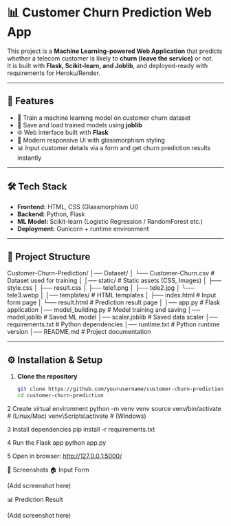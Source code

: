 # 📊 Customer Churn Prediction Web App

This project is a **Machine Learning-powered Web Application** that predicts whether a telecom customer is likely to **churn (leave the service)** or not.  
It is built with **Flask, Scikit-learn, and Joblib**, and deployed-ready with requirements for Heroku/Render.

---

## 🚀 Features
- 📂 Train a machine learning model on customer churn dataset  
- 🧠 Save and load trained models using **joblib**  
- 🌐 Web interface built with **Flask**  
- 🎨 Modern responsive UI with glassmorphism styling  
- 📊 Input customer details via a form and get churn prediction results instantly  

---

## 🛠️ Tech Stack
- **Frontend:** HTML, CSS (Glassmorphism UI)  
- **Backend:** Python, Flask  
- **ML Model:** Scikit-learn (Logistic Regression / RandomForest etc.)  
- **Deployment:** Gunicorn + runtime environment  

---

## 📁 Project Structure
Customer-Churn-Prediction/
│── Dataset/
│ └── Customer-Churn.csv # Dataset used for training
│
│── static/ # Static assets (CSS, Images)
│ ├── style.css
│ ├── result.css
│ ├── tele1.png
│ ├── tele2.jpg
│ └── tele3.webp
│
│── templates/ # HTML templates
│ ├── index.html # Input form page
│ └── result.html # Prediction result page
│
│── app.py # Flask application
│── model_building.py # Model training and saving
│── model.joblib # Saved ML model
│── scaler.joblib # Saved data scaler
│── requirements.txt # Python dependencies
│── runtime.txt # Python runtime version
│── README.md # Project documentation


---

## ⚙️ Installation & Setup

1. **Clone the repository**
   ```bash
   git clone https://github.com/yourusername/customer-churn-prediction.git
   cd customer-churn-prediction

2 Create virtual environment
python -m venv venv
source venv/bin/activate   # (Linux/Mac)
venv\Scripts\activate      # (Windows)

3 Install dependencies
pip install -r requirements.txt

4 Run the Flask app
python app.py

5 Open in browser:
http://127.0.0.1:5000/



📸 Screenshots
🏠 Input Form

(Add screenshot here)

📊 Prediction Result

(Add screenshot here)

